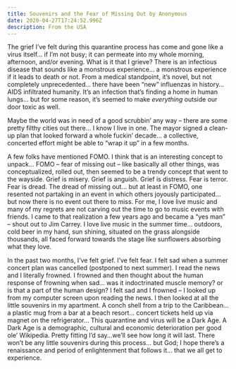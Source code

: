```yaml
---
title: Souvenirs and the Fear of Missing Out by Anonymous
date: 2020-04-27T17:24:52.996Z
description: From the USA
---
```

The grief I’ve felt during this quarantine process has come and gone like a virus itself… if I’m not busy; it can permeate into my whole morning, afternoon, and/or evening. What is it that I grieve? There is an infectious disease that sounds like a monstrous experience… a monstrous experience if it leads to death or not. From a medical standpoint, it’s novel, but not completely unprecedented… there have been “new” influenzas in history… AIDS infiltrated humanity. It’s an infection that’s finding a home in human lungs… but for some reason, it’s seemed to make *everything* outside our door toxic as well.

Maybe the world was in need of a good scrubbin’ any way – there are some pretty filthy cities out there… I know I live in one. The mayor signed a clean-up plan that looked forward a whole fuckin’ decade… a collective, concerted effort might be able to “wrap it up” in a few months.

A few folks have mentioned FOMO. I think that is an interesting concept to unpack… FOMO – fear of missing out – like basically all other things, was conceptualized, rolled out, then seemed to be a trendy concept that went to the wayside. Grief is misery. Grief is anguish. Grief is distress. Fear is terror. Fear is dread. The dread of missing out… but at least in FOMO, one resented not partaking in an event in which others joyously participated… but now there is no event out there to miss. For me, I love live music and many of my regrets are not carving out the time to go to music events with friends. I came to that realization a few years ago and became a “yes man” – shout out to Jim Carrey. I love live music in the summer time… outdoors, cold beer in my hand, sun shining, situated on the grass alongside thousands, all faced forward towards the stage like sunflowers absorbing what they love.

In the past two months, I’ve felt grief. I’ve felt fear. I felt sad when a summer concert plan was cancelled (postponed to next summer). I read the news and I literally frowned. I frowned and then thought about the human response of frowning when sad… was it indoctrinated muscle memory? or is that a part of the human design? I felt sad and I frowned – I looked up from my computer screen upon reading the news. I then looked at all the little souvenirs in my apartment. A conch shell from a trip to the Caribbean… a plastic mug from a bar at a beach resort… concert tickets held up via magnet on the refrigerator… This quarantine and virus will be a Dark Age. A Dark Age is a demographic, cultural and economic deterioration per good ole’ Wikipedia. Pretty fitting I’d say…we’ll see how long it will last. There won’t be any little souvenirs during this process… but God; I hope there’s a renaissance and period of enlightenment that follows it... that we all get to experience.